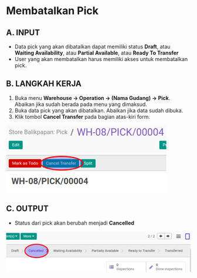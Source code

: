 # Membatalkan Pick

## A. INPUT

* Data pick yang akan dibatalkan dapat memiliki status **Draft**, atau **Waiting Availability**, atau **Partial Available**, atau **Ready To Transfer**
* User yang akan membatalkan harus memiliki akses untuk membatalkan pick.

## B. LANGKAH KERJA

1. Buka menu **Warehouse -> Operation -> (Nama Gudang) -> Pick**. Abaikan jika sudah berada
pada menu yang dimaksud.
2. Buka data pick yang akan dibatalkan. Abaikan jika data sudah dibuka.
3. Klik tombol **Cancel Transfer** pada bagian atas-kiri form.

![](../../img/pick/tombol-cancel.png)

## C. OUTPUT

* Status dari pick akan berubah menjadi **Cancelled**

![](../../img/pick/status-cancel.png)

